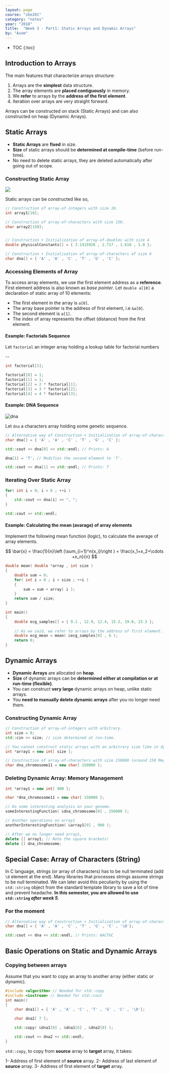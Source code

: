 ```yaml
---
layout: page
course: "sbe201"
category: "notes"
year: "2018"
title:  "Week 3 - Part1: Static Arrays and Dynamic Arrays"
by: "Asem"
---
```


* TOC
{:toc}

## Introduction to Arrays

The main features that characterize arrays structure:

1. Arrays are the **simplest** data structure.
2. The array elements are **placed contiguously** in memory.
3. We **refer** to arrays by the **address of the first element**.
4. Iteration over arrays are very straight forward.

Arrays can be constructed on stack (Static Arrays) and can also constructed on heap (Dynamic Arrays).

## Static Arrays

* **Static Arrays** are **fixed** in size.
* **Size** of static arrays should be **determined at compile-time** (before run-time).
* No need to delete static arrays, they are deleted automatically after going out of scope.

### Constructing Static Array

![](/gallery/dna_array.svg)

Static arrays can be constructed like so,

```c++
// Construction of array-of-integers with size 10.
int array1[10];

// Construction of array-of-characters with size 150.
char array2[150];


// Construction + Initialization of array-of-doubles with size 4
double physicalConstants[] = { 3.1415926 , 2.717 , 1.618 , 1.0 };

// Construction + Initialization of array-of-characters of size 6
char dna[] = { 'A' , 'A' , 'C' , 'T' , 'G' , 'C' };
```

### Accessing Elements of Array

To access array elements, we use the first element address as a **reference**. First element address is also known as *base pointer*. Let `double a[10]` a declaration of static array of 10 elements:

* The first element in the array is `a[0]`.
* The array base pointer is the address of first element, i.e `&a[0]`.
* The second element is `a[1]`.
* The index of array represents the offset (distance) from the first element.

#### Example: Factorials Sequence

Let `factorial` an integer array holding a lookup table for factorial numbers

--
```c++
int factorial[5];

factorial[0] = 1;
factorial[1] = 1;
factorial[2] = 2 * factorial[1];
factorial[3] = 3 * factorial[2];
factorial[4] = 4 * factorial[3];

```

#### Example: DNA Sequence

![dna](/gallery/dna-rna-double-helix-rotating-animation-13.gif)

Let `dna` a characters array holding some genetic sequence.

```c++
// Alternative way of Construction + Initialization of array-of-characters of size 6
char dna[] = { 'A' , 'A' , 'C' , 'T' , 'G' , 'C' };

std::cout << dna[0] << std::endl; // Prints: A

dna[1] = 'T'; // Modifies the second element to 'T'.

std::cout << dna[1] << std::endl; // Prints: T
```

### Iterating Over Static Array

```c++
for( int i = 0; i < 6 ; ++i )
{
    std::cout << dna[i] << ", ";
}

std::cout << std::endl;
```

#### Example: Calculating the mean (avarage) of array elements

Implement the following mean function (logic), to calculate the average of array elements.

$$ \bar{x} = \frac{1}{n}\left (\sum_{i=1}^n{x_i}\right ) = \frac{x_1+x_2+\cdots +x_n}{n} $$

```c++
double mean( double *array , int size )
{
    double sum = 0;
    for( int i = 0 ; i < size ; ++i )
    {
        sum = sum + array[ i ];
    }
    return sum / size;
}

int main()
{
    double ecg_samples[] = { 9.1 , 12.9, 12.4, 15.2, 19.0, 23.3 };
    
    // As we said, we refer to arrays by the address of first element.
    double ecg_mean = mean( &ecg_samples[0] , 6 );
    return 0;
}
```

## Dynamic Arrays

* **Dynamic Arrays** are allocated on **heap**.
* **Size** of dynamic arrays can be **determined either at compilation or at run-time (flexible)**.
* You can construct **very large** dynamic arrays on heap, unlike static arrays.
* You **need to manually delete dynamic arrays** after you no longer need them.

### Constructing Dynamic Array

```c++
// Construction of array-of-integers with arbitrary.
int size = 0;
std::cin >> size; // size determined at run-time.

// You cannot construct static arrays with an arbitrary size like in dynamic array.
int *array1 = new int[ size ];

// Construction of array-of-characters with size 150000 (around 150 Mega Bytes in memory).
char dna_chromosome11 = new char[ 150000 ];
```

### Deleting Dynamic Array: Memory Management

```c++
int *array1 = new int[ 900 ];

char *dna_chromosome11 = new char[ 150000 ];

// Do some interesting analysis on your genome.
someInterestingFunction( &dna_chromosome[0] , 150000 );

// Another operations on array1
anotherInterestingFunction( &array1[0] , 900 );

// After we no longer need array1,
delete [] array1; // Note the square brackets!
delete [] dna_chromosome;
```

## Special Case: Array of Characters (String)

In C language, strings (or array of characters) has to be null terminated (add `\0` element at the end). Many libraries that processes strings assume strings to be null terminated. We can later avoid this peculiarity by using the `std::string` object from the standard template library to save a lot of time and prevent headache. **In this semester, you are allowed to use `std::string` _after week 5_**.

### For the moment

```c++
// Alternative way of Construction + Initialization of array-of-characters of size 6
char dna[] = { 'A' , 'A' , 'C' , 'T' , 'G' , 'C' , '\0'};

std::cout << dna << std::endl; // Prints: AACTGC
```

## Basic Operations on Static and Dynamic Arrays

### Copying between arrays

Assume that you want to copy an array to another array (either static or dynamic).

```c++
#include <algorithm> // Needed for std::copy
#include <iostream> // Needed for std::cout
int main()
{
    char dna1[] = { 'A' , 'A' , 'C' , 'T' , 'G' , 'C' , '\0'};

    char dna2[ 7 ];

    std::copy( &dna1[0] , &dna1[6] , &dna2[0] );

    std::cout << dna2 << std::endl;
}
```

`std::copy`, to copy from **source** array to **target** array, it takes:

1- Address of first element of **source** array.
2- Address of last element of **source** array.
3- Address of first element of **target** array.